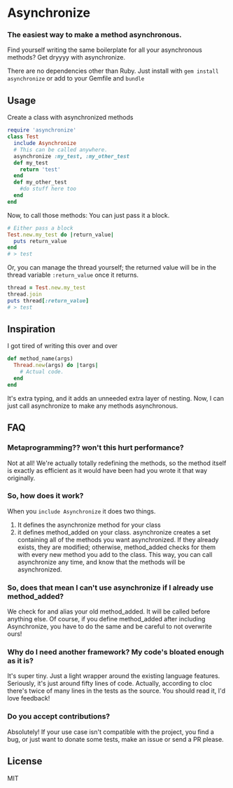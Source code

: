 # Asynchronize
### The easiest way to make a method asynchronous.

Find yourself writing the same boilerplate for all your asynchronous methods?
Get dryyyy with asynchronize.

There are no dependencies other than Ruby.
Just install with `gem install asynchronize` or add to your Gemfile and `bundle`

## Usage
Create a class with asynchronized methods
```Ruby
require 'asynchronize'
class Test
  include Asynchronize
  # This can be called anywhere.
  asynchronize :my_test, :my_other_test
  def my_test
    return 'test'
  end
  def my_other_test
    #do stuff here too
  end
end
```

Now, to call those methods:
You can just pass it a block.
```Ruby
# Either pass a block
Test.new.my_test do |return_value|
  puts return_value
end
# > test
```

Or, you can manage the thread yourself; the returned value will be in the thread
variable `:return_value` once it returns.
```Ruby
thread = Test.new.my_test
thread.join
puts thread[:return_value]
# > test
```

## Inspiration
I got tired of writing this over and over
```Ruby
def method_name(args)
  Thread.new(args) do |targs|
    # Actual code.
  end
end
```
It's extra typing, and it adds an unneeded extra layer of nesting.
Now, I can just call asynchronize to make any methods asynchronous.

## FAQ
### Metaprogramming?? won't this hurt performance?
Not at all! We're actually totally redefining the methods, so the method itself
is exactly as efficient as it would have been had you wrote it that way
originally.

### So, how does it work?
When you `include Asynchronize` it does two things.
1. It defines the asynchronize method for your class
2. it defines method_added on your class.
asynchronize creates a set containing all of the methods you want asynchronized.
If they already exists, they are modified; otherwise, method_added checks for
them with every new method you add to the class.
This way, you can call asynchronize any time, and know that the methods will
be asynchronized.

### So, does that mean I can't use asynchronize if I already use method_added?
We check for and alias your old method_added. It will be called before
anything else. Of course, if you define method_added after including
Asynchronize, you have to do the same and be careful to not overwrite ours!

### Why do I need another framework? My code's bloated enough as it is?
It's super tiny. Just a light wrapper around the existing language features.
Seriously, it's just around fifty lines of code. Actually, according to cloc
there's twice of many lines in the tests as the source.
You should read it, I'd love feedback!

### Do you accept contributions?
Absolutely! If your use case isn't compatible with the project, you find a
bug, or just want to donate some tests, make an issue or send a PR please.

## License
MIT
